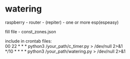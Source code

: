 # watering

raspberry - router - (repiter) - one or more esp(espeasy) <br>


fill file - const_zones.json <br>

include in crontab files: <br>
00 22 * * * python3 /your_path/c_timer.py > /dev/null 2>&1 <br>
*/10 * * * * python3 /your_path/watering.py > /dev/null 2>&1 <br>
